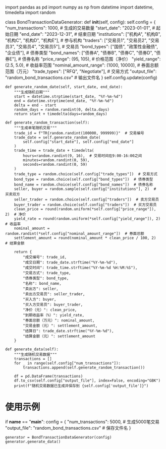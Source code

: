 import pandas as pd
import numpy as np
from datetime import datetime, timedelta
import random

class BondTransactionDataGenerator:
    def __init__(self, config):
        self.config = {
            "num_transactions": 1000,  # 生成的交易数量
            "start_date": "2023-01-01",  # 起始日期
            "end_date": "2023-12-31",  # 结束日期
            "institutions": ["机构A", "机构B", "机构C", "机构D", "机构E"],  # 参与机构
            "traders": ["交易员1", "交易员2", "交易员3", "交易员4", "交易员5"],  # 交易员
            "bond_types": ["国债", "政策性金融债", "企业债"],  # 债券类型
            "bond_names": ["债券A", "债券B", "债券C", "债券D", "债券E"],  # 债券名称
            "price_range": (95, 105),  # 价格范围（净价）
            "yield_range": (2.5, 5.0),  # 收益率范围
            "nominal_amount_range": (1000, 10000),  # 券面总额范围（万元）
            "trade_types": ["RFQ", "Negotiate"],  # 交易方式
            "output_file": "random_bond_transactions.csv"  # 输出文件名
        }
        self.config.update(config)

    def generate_random_date(self, start_date, end_date):
        """生成随机日期"""
        start = datetime.strptime(start_date, "%Y-%m-%d")
        end = datetime.strptime(end_date, "%Y-%m-%d")
        delta = end - start
        random_days = random.randint(0, delta.days)
        return start + timedelta(days=random_days)

    def generate_random_transaction(self):
        """生成单笔随机交易"""
        trade_id = f"TR{random.randint(100000, 999999)}"  # 交易编号
        trade_date = self.generate_random_date(
            self.config["start_date"], self.config["end_date"]
        )
        trade_time = trade_date + timedelta(
            hours=random.randint(9, 16),  # 交易时间在9:00-16:00之间
            minutes=random.randint(0, 59),
            seconds=random.randint(0, 59)
        )
        trade_type = random.choice(self.config["trade_types"])  # 交易方式
        bond_type = random.choice(self.config["bond_types"])  # 债券类型
        bond_name = random.choice(self.config["bond_names"])  # 债券名称
        seller, buyer = random.sample(self.config["institutions"], 2)  # 买卖双方
        seller_trader = random.choice(self.config["traders"])  # 卖方交易员
        buyer_trader = random.choice(self.config["traders"])  # 买方交易员
        clean_price = round(random.uniform(*self.config["price_range"]), 2)  # 净价
        yield_rate = round(random.uniform(*self.config["yield_range"]), 2)  # 收益率
        nominal_amount = random.randint(*self.config["nominal_amount_range"])  # 券面总额
        settlement_amount = round(nominal_amount * clean_price / 100, 2)  # 结算金额

        return {
            "成交编号": trade_id,
            "成交日期": trade_date.strftime("%Y-%m-%d"),
            "成交时间": trade_time.strftime("%Y-%m-%d %H:%M:%S"),
            "交易方式": trade_type,
            "债券类型": bond_type,
            "名称": bond_name,
            "卖出方": seller,
            "卖出方交易员": seller_trader,
            "买入方": buyer,
            "买入方交易员": buyer_trader,
            "净价（元）": clean_price,
            "到期收益率（%）": yield_rate,
            "券面总额（万元）": nominal_amount,
            "交易金额（元）": settlement_amount,
            "结算日": trade_date.strftime("%Y-%m-%d"),
            "结算金额（元）": settlement_amount
        }

    def generate_data(self):
        """生成随机交易数据"""
        transactions = []
        for _ in range(self.config["num_transactions"]):
            transactions.append(self.generate_random_transaction())
        
        df = pd.DataFrame(transactions)
        df.to_csv(self.config["output_file"], index=False, encoding="GBK")
        print(f"随机交易数据已生成并保存到 {self.config['output_file']}")

# 使用示例
if __name__ == "__main__":
    config = {
        "num_transactions": 5000,  # 生成5000笔交易
        "output_file": "random_bond_transactions.csv"  # 保存文件名
    }
    
    generator = BondTransactionDataGenerator(config)
    generator.generate_data()
